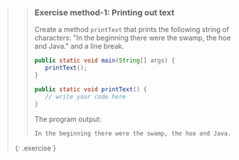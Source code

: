 >>### Exercise method-1: Printing out text
>>
>>Create a method `printText` that prints the following string of characters: "In the beginning there were the swamp, the hoe and Java." and a line break.
>>
>>```java
>>public static void main(String[] args) {
>>    printText();
>>}
>>
>>public static void printText() {
>>    // write your code here
>>}
>>```
>>The program output:
>>```output
>>In the beginning there were the swamp, the hoe and Java.
>>```
>>
>{: .exercise }